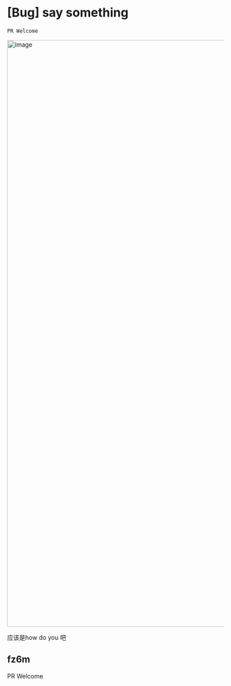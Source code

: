 # [Bug] say something

`PR Welcome`

<img width="1366" alt="image" src="https://github.com/umijs/umi/assets/36815297/e26b482f-a41d-4b9f-8d17-c6b8f186e9c4">

应该是how do you 吧

## fz6m

PR Welcome
